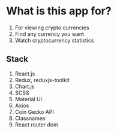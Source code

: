 # What is this app for?

1. For viewing crypto currencies
2. Find any currency you want
3. Watch cryptocurrency statistics

## Stack
1. React.js
2. Redux, reduxjs-toolkit
3. Chart.js
4. SCSS
5. Material UI
6. Axios
7. Coin Gecko API
8. Classnames
9. React router dom


